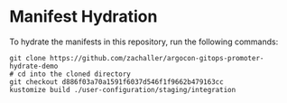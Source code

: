 # Manifest Hydration

To hydrate the manifests in this repository, run the following commands:

```shell
git clone https://github.com/zachaller/argocon-gitops-promoter-hydrate-demo
# cd into the cloned directory
git checkout d886f03a70a1591f6037d546f1f9662b479163cc
kustomize build ./user-configuration/staging/integration
```
